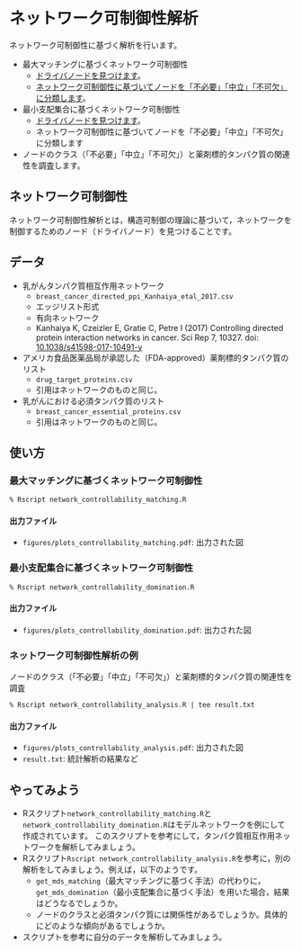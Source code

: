 # ネットワーク可制御性解析
ネットワーク可制御性に基づく解析を行います。
* 最大マッチングに基づくネットワーク可制御性
  * [ドライバノードを見つけます](https://www.nature.com/articles/nature10011)。
  * [ネットワーク可制御性に基づいてノードを「不必要」「中立」「不可欠」に分類します](https://www.pnas.org/content/113/18/4976)。
* 最小支配集合に基づくネットワーク可制御性
  * [ドライバノードを見つけます](https://iopscience.iop.org/article/10.1088/1367-2630/14/7/073005)。
  * ネットワーク可制御性に基づいてノードを「不必要」「中立」「不可欠」に分類します
* ノードのクラス（「不必要」「中立」「不可欠」）と薬剤標的タンパク質の関連性を調査します。

## ネットワーク可制御性
ネットワーク可制御性解析とは，構造可制御の理論に基づいて，ネットワークを制御するためのノード（ドライバノード）を見つけることです。

## データ
  * 乳がんタンパク質相互作用ネットワーク
    * ``breast_cancer_directed_ppi_Kanhaiya_etal_2017.csv``
    * エッジリスト形式
    * 有向ネットワーク
    * Kanhaiya K, Czeizler E, Gratie C, Petre I (2017) Controlling directed protein interaction networks in cancer. Sci Rep 7, 10327. doi: [10.1038/s41598-017-10491-y](https://doi.org/10.1038/s41598-017-10491-y)
  * アメリカ食品医薬品局が承認した（FDA-approved）薬剤標的タンパク質のリスト
    * ``drug_target_proteins.csv``
    * 引用はネットワークのものと同じ。
  * 乳がんにおける必須タンパク質のリスト
    * ``breast_cancer_essential_proteins.csv``
    * 引用はネットワークのものと同じ。

## 使い方
### 最大マッチングに基づくネットワーク可制御性
```
% Rscript network_controllability_matching.R 
```
#### 出力ファイル
* ``figures/plots_controllability_matching.pdf``: 出力された図

### 最小支配集合に基づくネットワーク可制御性
```
% Rscript network_controllability_domination.R 
```
#### 出力ファイル
* ``figures/plots_controllability_domination.pdf``: 出力された図

### ネットワーク可制御性解析の例
ノードのクラス（「不必要」「中立」「不可欠」）と薬剤標的タンパク質の関連性を調査
```
% Rscript network_controllability_analysis.R | tee result.txt
```
#### 出力ファイル
* ``figures/plots_controllability_analysis.pdf``: 出力された図
* ``result.txt``: 統計解析の結果など


## やってみよう
* Rスクリプト``network_controllability_matching.R``と``network_controllability_domination.R``はモデルネットワークを例にして作成されています。
このスクリプトを参考にして，タンパク質相互作用ネットワークを解析してみましょう。
* Rスクリプト``Rscript network_controllability_analysis.R``を参考に，別の解析をしてみましょう。例えば，以下のようです。
  * ``get_mds_matching``（最大マッチングに基づく手法）の代わりに，``get_mds_domination``（最小支配集合に基づく手法）を用いた場合，結果はどうなるでしょうか。
  * ノードのクラスと必須タンパク質には関係性があるでしょうか。具体的にどのような傾向があるでしょうか。
* スクリプトを参考に自分のデータを解析してみましょう。
